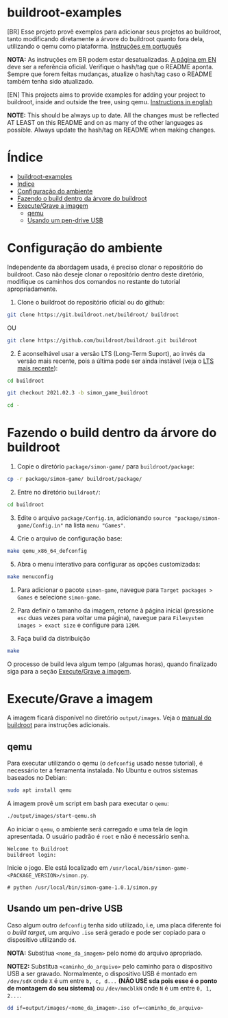 # buildroot-examples

[BR]
Esse projeto provê exemplos para adicionar seus projetos ao buildroot, tanto modificando diretamente a árvore do buildroot quanto fora dela, utilizando o qemu como plataforma.
[Instruções em português](README.pt-br.md)

**NOTA:** As instruções em BR podem estar desatualizadas. [A página em EN](README.md) deve ser a referência oficial. Verifique o hash/tag que o README aponta.
Sempre que forem feitas mudanças, atualize o hash/tag caso o README também tenha sido atualizado.

[EN]
This projects aims to provide examples for adding your project to buildroot, inside and outside the tree, using qemu.
[Instructions in english](README.md)

**NOTE:** This should be always up to date. All the changes must be reflected AT LEAST on this README and on as many of the other languages as possible.
Always update the hash/tag on README when making changes.

# Índice
- [buildroot-examples](#buildroot-examples)
- [Índice](#índice)
- [Configuração do ambiente](#configuração-do-ambiente)
- [Fazendo o build dentro da árvore do buildroot](#fazendo-o-build-dentro-da-árvore-do-buildroot)
- [Execute/Grave a imagem](#executegrave-a-imagem)
  - [qemu](#qemu)
  - [Usando um pen-drive USB](#usando-um-pen-drive-usb)

# Configuração do ambiente
Independente da abordagem usada, é preciso clonar o repositório do buildroot.
Caso não deseje clonar o repositório dentro deste diretório, modifique os caminhos dos comandos no restante do tutorial apropriadamente.

1. Clone o buildroot do repositório oficial ou do github:
```bash
git clone https://git.buildroot.net/buildroot/ buildroot
```
OU
```bash
git clone https://github.com/buildroot/buildroot.git buildroot
```

2. É aconselhável usar a versão LTS (Long-Term Suport), ao invés da versão mais recente, pois a última pode ser ainda instável (veja o [LTS mais recente](https://buildroot.org/download.html)):
```bash
cd buildroot

git checkout 2021.02.3 -b simon_game_buildroot

cd -
```

# Fazendo o build dentro da árvore do buildroot
1. Copie o diretório `package/simon-game/` para `buildroot/package`:
```bash
cp -r package/simon-game/ buildroot/package/
```

2. Entre no diretório `buildroot/`:
```bash
cd buildroot
```

3. Edite o arquivo `package/Config.in`, adicionando `source "package/simon-game/Config.in"` na lista `menu "Games"`.

4. Crie o arquivo de configuração base:
```bash
make qemu_x86_64_defconfig
```

5. Abra o menu interativo para configurar as opções customizadas:
```bash
make menuconfig
```

   1. Para adicionar o pacote `simon-game`, navegue para `Target packages > Games` e selecione `simon-game`.

   2. Para definir o tamanho da imagem, retorne à página inicial (pressione `esc` duas vezes para voltar uma página), navegue para `Filesystem images > exact size` e configure para `120M`.

6. Faça build da distribuição
```bash
make
```
O processo de build leva algum tempo (algumas horas), quando finalizado siga para a seção [Execute/Grave a imagem](#executegrave-a-imagem).

# Execute/Grave a imagem

A imagem ficará disponível no diretório `output/images`. Veja o [manual do buildroot](https://buildroot.org/downloads/manual/manual.html#_boot_the_generated_images) para instruções adicionais.

## qemu

Para executar utilizando o qemu (o `defconfig` usado nesse tutorial), é necessário ter a ferramenta instalada.
No Ubuntu e outros sistemas baseados no Debian:
```bash
sudo apt install qemu
```

A imagem provê um script em bash para executar o `qemu`:
```bash
./output/images/start-qemu.sh
```

Ao iniciar o `qemu`, o ambiente será carregado e uma tela de login apresentada. O usuário padrão é `root` e não é necessário senha.
```
Welcome to Buildroot
buildroot login:
```

Inicie o jogo. Ele está localizado em `/usr/local/bin/simon-game-<PACKAGE_VERSION>/simon.py`.
```
# python /usr/local/bin/simon-game-1.0.1/simon.py
```

## Usando um pen-drive USB
Caso algum outro `defconfig` tenha sido utilizado, i.e, uma placa diferente foi o *build target*, um arquivo `.iso` será gerado e pode ser copiado para o dispositivo utilizando `dd`.

**NOTA:** Substitua `<nome_da_imagem>` pelo nome do arquivo apropriado.

**NOTE2:** Substitua `<caminho_do_arquivo>` pelo caminho para o dispositivo USB a ser gravado. Normalmente, o dispositivo USB é montado em `/dev/sdX` onde `X` é um entre `b, c, d...` **(NÃO USE sda pois esse é o ponto de montagem do seu sistema)** ou `/dev/mmcblkN` onde `N` é um entre `0, 1, 2...`.
```bash
dd if=output/images/<nome_da_imagem>.iso of=<caminho_do_arquivo>
```

